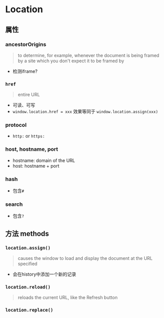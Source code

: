 # Location

## 属性

### ancestorOrigins

> to determine, for example, whenever the document is being framed by a site which you don't expect it to be framed by

- 检测iframe?

### `href`

> entire URL

- 可读、可写
- `window.location.href = xxx` 效果等同于 `window.location.assign(xxx)`

### protocol

- `http:` or `https:`

### host, hostname, port

- hostname: domain of the URL
- host: hostname + port

### hash

- 包含`#`


### search

- 包含`?`

## 方法 methods

### `location.assign()`

> causes the window to load and display the document at the URL specified

- 会在history中添加一个新的记录

### `location.reload()`

> reloads the current URL, like the Refresh button

### `location.replace()`